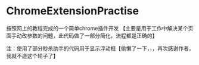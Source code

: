 # ChromeExtensionPractise

按照网上的教程完成的一个简单chrome插件开发
【主要是用于工作中解决某个页面手动改参数的问题，此代码做了一部分简化，流程都是正确的】

注：使用了部分秒杀助手的代码用于显示浮动框【偷懒了一下，，，再次感谢作者，我就不造这个轮子了】
